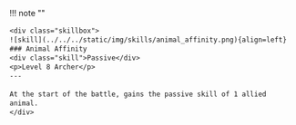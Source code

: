 !!! note ""

    <div class="skillbox">
    ![skill](../../../static/img/skills/animal_affinity.png){align=left}
    ### Animal Affinity
    <div class="skill">Passive</div>
    <p>Level 8 Archer</p>
    ---

    At the start of the battle, gains the passive skill of 1 allied animal. 
    </div>

